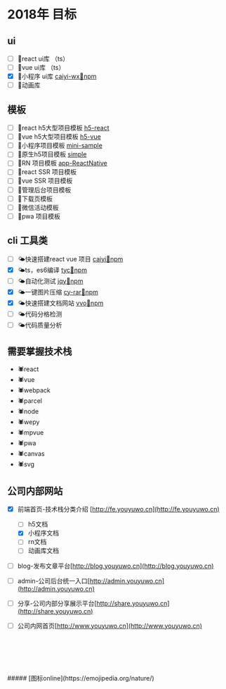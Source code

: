 

# 2018年 目标


## ui

- [ ] 🌾react ui库 （ts）
- [ ] 🌾vue ui库   （ts）
- [x] 🌾小程序 ui库  [caiyi-wx](http://gitlab.gs.9188.com/caiyi.html5.public/caiyi-wx)[🌱npm](https://www.npmjs.com/package/cyw)
- [ ] 🌾动画库

## 模板

- [ ] 💫react h5大型项目模板 [h5-react](http://gitlab.gs.9188.com/caiyi.html5.public/h5-react)
- [ ] 💫vue  h5大型项目模板 [h5-vue](http://gitlab.gs.9188.com/caiyi.html5.public/h5-vue)
- [ ] 💫小程序项目模板 [mini-sample](http://gitlab.gs.9188.com/caiyi.html5.public/mini-sample)
- [ ] 💫原生h5项目模板 [simple](http://gitlab.gs.9188.com/caiyi.html5.public/simple)
- [ ] 💫RN 项目模板 [app-ReactNative](http://gitlab.gs.9188.com/caiyi.html5.public/app-ReactNative)
- [ ] 💫react SSR 项目模板
- [ ] 💫vue SSR 项目模板
- [ ] 💫管理后台项目模板
- [ ] 💫下载页模板
- [ ] 💫微信活动模板
- [ ] 💫pwa 项目模板

## cli 工具类

- [ ] 🌤快速搭建react vue 项目 [caiyi](http://gitlab.gs.9188.com/caiyi.html5.public/caiyi)[🌱npm](https://www.npmjs.com/package/caiyi)
- [x] 🌤ts，es6编译  [tyc](https://github.com/vvo-io/tyc)[🌱npm](https://www.npmjs.com/package/tyc)
- [ ] 🌤自动化测试  [jqy](https://github.com/vvo-io/jqy)[🌱npm](https://www.npmjs.com/package/jqy)
- [x] 🌤一键图片压缩 [cy-rar](https://github.com/vvo-io/cy-rar)[🌱npm](https://www.npmjs.com/package/cy-rar)
- [x] 🌤快速搭建文档网站 [vvo](https://github.com/vvo-io/vvo)[🌱npm](https://www.npmjs.com/package/vvo)
- [ ] 🌤代码分格检测
- [ ] 🌤代码质量分析

## 需要掌握技术栈

- 🕷react
- 🕷vue
- 🕷webpack
- 🕷parcel
- 🕷node
- 🕷wepy
- 🕷mpvue
- 🕷pwa
- 🕷canvas
- 🕷svg

## 公司内部网站

- [x] 前端首页-技术栈分类介绍 [http://fe.youyuwo.cn](http://fe.youyuwo.cn)
  - [ ] h5文档
  - [x] 小程序文档
  - [ ] rn文档
  - [ ] 动画库文档
- [ ] blog-发布文章平台[http://blog.youyuwo.cn](http://blog.youyuwo.cn)
- [ ] admin-公司后台统一入口[http://admin.youyuwo.cn](http://admin.youyuwo.cn)
- [ ] 分享-公司内部分享展示平台[http://share.youyuwo.cn](http://share.youyuwo.cn)
- [ ] 公司内网首页[http://www.youyuwo.cn](http://www.youyuwo.cn)



<br>
<br>
<br>
<br>
<br>
##### [图标online](https://emojipedia.org/nature/)